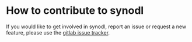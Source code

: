 # How to contribute to synodl

If you would like to get involved in synodl, report an issue or request a new
feature, please use the [gitlab issue tracker](https://gitlab.com/schabe/synodl/-/issues).
